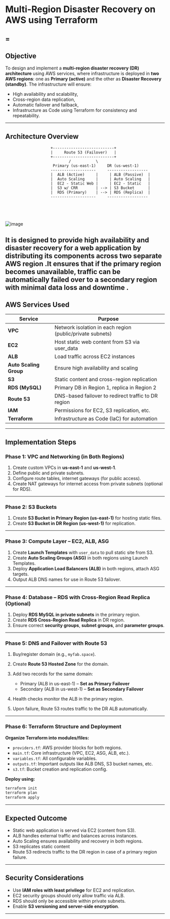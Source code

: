 

#  Multi-Region Disaster Recovery on AWS using Terraform
=
---

## **Objective**

To design and implement a **multi-region disaster recovery (DR) architecture** using AWS services, where infrastructure is deployed in **two AWS regions**: one as **Primary (active)** and the other as **Disaster Recovery (standby)**. The infrastructure will ensure:

* High availability and scalability,
* Cross-region data replication,
* Automatic failover and failback,
* Infrastructure as Code using Terraform for consistency and repeatability.

---

## **Architecture Overview**

```
                    +---------------------------+
                    |     Route 53 (Failover)   |
                    +---------------------------+
                            /           \
                     Primary (us-east-1)     DR (us-west-1)
                    --------------------     ------------------
                    |  ALB (Active)     |     | ALB (Passive)  |
                    |  Auto Scaling     |     | Auto Scaling   |
                    |  EC2 - Static Web |     | EC2 - Static   |
                    |  S3 w/ CRR        | --> | S3 Bucket      |
                    |  RDS (Primary)    | --> | RDS (Replica)  |
                    --------------------     ------------------





```
  ![image](https://github.com/user-attachments/assets/f0c3ca65-a11d-4d64-9de7-c33608a4480d)


It is designed to provide high availability and disaster recovery for a web application by distributing its components across two separate AWS region .It ensures that if the primary region becomes unavailable, traffic can be automatically failed over to a secondary region with minimal data loss and downtime .
---

## **AWS Services Used**

| Service                | Purpose                                                   |
| ---------------------- | --------------------------------------------------------- |
| **VPC**                | Network isolation in each region (public/private subnets) |
| **EC2**                | Host static web content from S3 via user\_data            |
| **ALB**                | Load traffic across EC2 instances                         |
| **Auto Scaling Group** | Ensure high availability and scaling                      |
| **S3**                 | Static content and cross-region replication               |
| **RDS (MySQL)**        | Primary DB in Region 1, replica in Region 2               |
| **Route 53**           | DNS-based failover to redirect traffic to DR region       |
| **IAM**                | Permissions for EC2, S3 replication, etc.                 |
| **Terraform**          | Infrastructure as Code (IaC) for automation               |

---

##  **Implementation Steps**

###  Phase 1: VPC and Networking (in Both Regions)

1. Create custom VPCs in **us-east-1** and **us-west-1**.
2. Define public and private subnets.
3. Configure route tables, internet gateways (for public access).
4. Create NAT gateways for internet access from private subnets (optional for RDS).

---

### Phase 2: S3 Buckets

1. Create **S3 Bucket in Primary Region (us-east-1)** for hosting static files.
2. Create **S3 Bucket in DR Region (us-west-1)** for replication.
   
---

###  Phase 3: Compute Layer – EC2, ALB, ASG

1. Create **Launch Templates** with `user_data` to pull static site from S3.
2. Create **Auto Scaling Groups (ASG)** in both regions using Launch Templates.
3. Deploy **Application Load Balancers (ALB)** in both regions, attach ASG targets.
4. Output ALB DNS names for use in Route 53 failover.

---

###  Phase 4: Database – RDS with Cross-Region Read Replica (Optional)

1. Deploy **RDS MySQL in private subnets** in the primary region.
2. Create **RDS Cross-Region Read Replica** in DR region.
3. Ensure correct **security groups**, **subnet groups**, and **parameter groups**.

---

### Phase 5: DNS and Failover with Route 53

1. Buy/register domain (e.g., `myfab.space`).
2. Create **Route 53 Hosted Zone** for the domain.
3. Add two records for the same domain:

   * Primary (ALB in us-east-1) – **Set as Primary Failover**
   * Secondary (ALB in us-west-1) – **Set as Secondary Failover**
4. Health checks monitor the ALB in the primary region.
5. Upon failure, Route 53 routes traffic to the DR ALB automatically.

---

### Phase 6: Terraform Structure and Deployment

**Organize Terraform into modules/files:**

* `providers.tf`: AWS provider blocks for both regions.
* `main.tf`: Core infrastructure (VPC, EC2, ASG, ALB, etc.).
* `variables.tf`: All configurable variables.
* `outputs.tf`: Important outputs like ALB DNS, S3 bucket names, etc.
* `s3.tf`: Bucket creation and replication config.

**Deploy using:**

```bash
terraform init
terraform plan
terraform apply
```

---

## **Expected Outcome**

* Static web application is served via EC2 (content from S3).
* ALB handles external traffic and balances across instances.
* Auto Scaling ensures availability and recovery in both regions.
* S3 replicates static content
* Route 53 redirects traffic to the DR region in case of a primary region failure.

---

## **Security Considerations**

* Use **IAM roles with least privilege** for EC2 and replication.
* EC2 security groups should only allow traffic via ALB.
* RDS should only be accessible within private subnets.
* Enable **S3 versioning and server-side encryption**.

---
